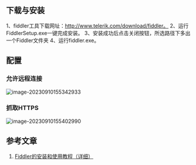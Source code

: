 ## 下载与安装

1、fiddler工具下载网址：http://www.telerik.com/download/fiddler。
2、运行 FiddlerSetup.exe一键完成安装。
3、安装成功后点击关闭按钮，所选路径下多出一个Fiddler文件夹
4、运行fiddler.exe。

## 配置

### 允许远程连接

![image-20230910155342933](https://chunhui-a.oss-cn-nanjing.aliyuncs.com/typora/img/image-20230910155342933.png)

### 抓取HTTPS

![image-20230910155402990](https://chunhui-a.oss-cn-nanjing.aliyuncs.com/typora/img/image-20230910155402990.png)

## 参考文章

1. [Fiddler的安装和使用教程（详细）](https://blog.csdn.net/weixin_46806288/article/details/124320597)